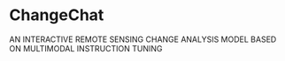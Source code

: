 # ChangeChat
AN INTERACTIVE REMOTE SENSING CHANGE ANALYSIS MODEL BASED ON MULTIMODAL INSTRUCTION TUNING
